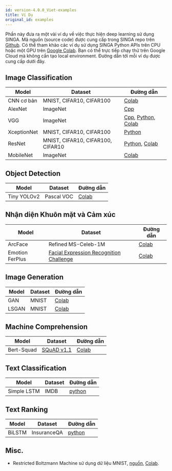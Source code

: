 ```yaml
---
id: version-4.0.0_Viet-examples
title: Ví Dụ
original_id: examples
---
```


<!--- Licensed to the Apache Software Foundation (ASF) under one or more contributor license agreements.  See the NOTICE file distributed with this work for additional information regarding copyright ownership.  The ASF licenses this file to you under the Apache License, Version 2.0 (the "License"); you may not use this file except in compliance with the License.  You may obtain a copy of the License at http://www.apache.org/licenses/LICENSE-2.0 Unless required by applicable law or agreed to in writing, software distributed under the License is distributed on an "AS IS" BASIS, WITHOUT WARRANTIES OR CONDITIONS OF ANY KIND, either express or implied.  See the License for the specific language governing permissions and limitations under the License.  -->

Phần này đưa ra một vài ví dụ về việc thực hiện deep learning sử dụng SINGA. Mã
nguồn (source code) được cung cấp trong SINGA repo trên
[Github](https://github.com/apache/singa/tree/master/examples). Có thể tham khảo
các ví dụ sử dụng SINGA Python APIs trên CPU hoặc một GPU trên
[Google Colab](https://colab.research.google.com/). Bạn có thể trực tiếp chạy
thử trên Google Cloud mà không cần tạo local environment. Đường dẫn tới mỗi ví
dụ được cung cấp dưới đây.

## Image Classification

| Model       | Dataset                           | Đường dẫn                                                                                               |
| ----------- | --------------------------------- | ------------------------------------------------------------------------------------------------------- |
| CNN cơ bản  | MNIST, CIFAR10, CIFAR100          | [Colab](https://colab.research.google.com/drive/1fbGUs1AsoX6bU5F745RwQpohP4bHTktq)                      |
| AlexNet     | ImageNet                          | [Cpp]()                                                                                                 |
| VGG         | ImageNet                          | [Cpp](), [Python](), [Colab](https://colab.research.google.com/drive/14kxgRKtbjPCKKsDJVNi3AvTev81Gp_Ds) |
| XceptionNet | MNIST, CIFAR10, CIFAR100          | [Python]()                                                                                              |
| ResNet      | MNIST, CIFAR10, CIFAR100, CIFAR10 | [Python](), [Colab](https://colab.research.google.com/drive/1u1RYefSsVbiP4I-5wiBKHjsT9L0FxLm9)          |
| MobileNet   | ImageNet                          | [Colab](https://colab.research.google.com/drive/1HsixqJMIpKyEPhkbB8jy7NwNEFEAUWAf)                      |

## Object Detection

| Model       | Dataset    | Đường dẫn                                                                          |
| ----------- | ---------- | ---------------------------------------------------------------------------------- |
| Tiny YOLOv2 | Pascal VOC | [Colab](https://colab.research.google.com/drive/11V4I6cRjIJNUv5ZGsEGwqHuoQEie6b1T) |

## Nhận diện Khuôn mặt và Cảm xúc

| Model           | Dataset                                                                                                                                                | Đường dẫn                                                                          |
| --------------- | ------------------------------------------------------------------------------------------------------------------------------------------------------ | ---------------------------------------------------------------------------------- |
| ArcFace         | Refined MS-Celeb-1M                                                                                                                                    | [Colab](https://colab.research.google.com/drive/1qanaqUKGIDtifdzEzJOHjEj4kYzA9uJC) |
| Emotion FerPlus | [Facial Expression Recognition Challenge](https://www.kaggle.com/c/challenges-in-representation-learning-facial-expression-recognition-challenge/data) | [Colab](https://colab.research.google.com/drive/1XHtBQGRhe58PDi4LGYJzYueWBeWbO23r) |

## Image Generation

| Model | Dataset | Đường dẫn                                                                          |
| ----- | ------- | ---------------------------------------------------------------------------------- |
| GAN   | MNIST   | [Colab](https://colab.research.google.com/drive/1f86MNDW47DJqHoIqWD1tOxcyx2MWys8L) |
| LSGAN | MNIST   | [Colab](https://colab.research.google.com/drive/1C6jNRf28vnFOI9JVM4lpkJPqxsnhxdol) |

## Machine Comprehension

| Model      | Dataset                                                                   | Đường dẫn                                                                          |
| ---------- | ------------------------------------------------------------------------- | ---------------------------------------------------------------------------------- |
| Bert-Squad | [SQuAD v1.1](https://rajpurkar.github.io/SQuAD-explorer/explore/1.1/dev/) | [Colab](https://colab.research.google.com/drive/1kud-lUPjS_u-TkDAzihBTw0Vqr0FjCE-) |

## Text Classification

| Model       | Dataset | Đường dẫn  |
| ----------- | ------- | ---------- |
| Simple LSTM | IMDB    | [python]() |

## Text Ranking

| Model  | Dataset     | Đường dẫn  |
| ------ | ----------- | ---------- |
| BiLSTM | InsuranceQA | [python]() |

## Misc.

- Restricted Boltzmann Machine sử dụng dữ liệu MNIST, [nguồn](),
  [Colab](https://colab.research.google.com/drive/19996noGu9JyHHkVmp4edBGu7PJSRQKsd).
